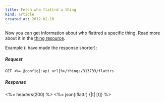 ```yaml
---
title: Fetch who flattrd a thing
kind: article
created_at: 2012-02-10
---
```


Now you can get information about who flattred a specific thing. Read
more about it in the [thing resource](http://developers.flattr.net/api/resources/flattrs/#list-a-things-flattrs).

Example (i have made the response shorter):

##### Request

```
GET <%= @config[:api_url]%>/things/313733/flattrs
```

##### Response
<%= headers(200) %>
<%= json(:flattr) {|t| [t]} %>


